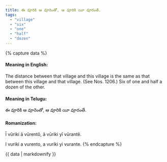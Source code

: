 ```yaml
---
title: ఈ వూరికి ఆ వూరెంతో, ఆ వూరికి యీ వూరంతే.
tags:
  - "village"
  - "six"
  - "one"
  - "half"
  - "dozen"
---
```


{% capture data %}
#### Meaning in English:
The distance between that village and this village is the same as that between this village and that village.
(See Nos. 1206.)
Six of one and half a dozen of the other.

#### Meaning in Telugu:
ఈ వూరికి ఆ వూరెంతో, ఆ వూరికి యీ వూరంతే.

#### Romanization:
Ī vūriki ā vūrentō, ā vūriki yī vūrantē.

I vuriki a vurento, a vuriki yi vurante.
{% endcapture %}

{{ data | markdownify }}

